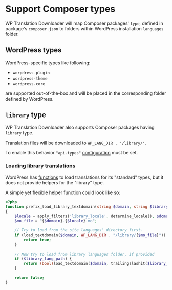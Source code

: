 # Support Composer types

WP Translation Downloader will map Composer packages' `type`, defined in package's `composer.json` 
to folders within WordPress installation `languages` folder.

## WordPress types

WordPress-specific types like following:

- `worpdress-plugin`
- `wordpress-theme`
- `wordpress-core`

are supported out-of-the-box and will be placed in the corresponding folder defined by WordPress.

## `library` type

WP Translation Downloader also supports Composer packages having `library` type.

Translation files will be downloaded to `WP_LANG_DIR . '/library/'`.

To enable this behavior `"api.types"` [configuration](./Configuration.md) must be set.

### Loading library translations

WordPress has [functions](https://developer.wordpress.org/?s=_textdomain&post_type%5B%5D=wp-parser-function) 
to load translations for its "standard" types, but it does not provide helpers for the "library" type.

A simple yet flexible helper function could look like so:

```php
<?php
function prefix_load_library_textdomain(string $domain, string $library_lang_path = ''): bool
{
    $locale = apply_filters('library_locale', determine_locale(), $domain);
    $mo_file = "{$domain}-{$locale}.mo";

    // Try to load from the site languages' directory first.
    if (load_textdomain($domain, WP_LANG_DIR . "/library/{$mo_file}")) {
        return true;
    }
    
    // Now try to load from library languages folder, if provided
    if ($library_lang_path) {
        return (bool)load_textdomain($domain, trailingslashit($library_lang_path) . $mo_file);
    }

    return false;
}
```